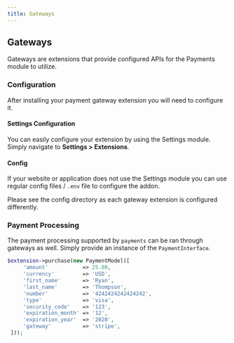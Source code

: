 ```yaml
---
title: Gateways
---
```


## Gateways

Gateways are extensions that provide configured APIs for the Payments module to utilize.

### Configuration

After installing your payment gateway extension you will need to configure it.

#### Settings Configuration

You can easily configure your extension by using the Settings module. Simply navigate to **Settings > Extensions**.

#### Config

If your website or application does not use the Settings module you can use regular config files / `.env` file to configure the addon.
 
Please see the config directory as each gateway extension is configured differently.

### Payment Processing

The payment processing supported by `payments` can be ran through gateways as well. Simply provide an instance of the `PaymentInterface`.

```php
$extension->purchase(new PaymentModel([
     'amount'           => 25.00,
     'currency'         => 'USD',
     'first_name'       => 'Ryan',
     'last_name'        => 'Thompson',
     'number'           => '4242424242424242',
     'type'             => 'visa',
     'security_code'    => '123',
     'expiration_month' => '12',
     'expiration_year'  => '2020',
     'gateway'          => 'stripe',
 ]));
```
